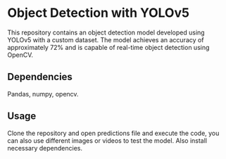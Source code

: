 # Object Detection with YOLOv5

This repository contains an object detection model developed using YOLOv5 with a custom dataset. The model achieves an accuracy of approximately 72% and is capable of real-time object detection using OpenCV.

## Dependencies

Pandas, numpy, opencv.

## Usage

Clone the repository and open predictions file and execute the code, you can also use different images or videos to test the model.
Also install necessary dependencies.
